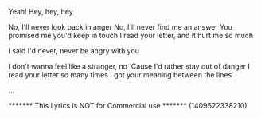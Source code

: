 Yeah!
Hey, hey, hey

No, I'll never look back in anger
No, I'll never find me an answer
You promised me you'd keep in touch
I read your letter, and it hurt me so much

I said I'd never, never be angry with you

I don't wanna feel like a stranger, no
'Cause I'd rather stay out of danger
I read your letter so many times
I got your meaning between the lines

...

******* This Lyrics is NOT for Commercial use *******
(1409622338210)